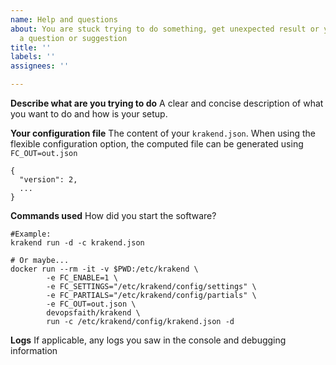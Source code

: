 ```yaml
---
name: Help and questions
about: You are stuck trying to do something, get unexpected result or you simply have
  a question or suggestion
title: ''
labels: ''
assignees: ''

---
```


**Describe what are you trying to do**
A clear and concise description of what you want to do and how is your setup.

**Your configuration file**
The content of your `krakend.json`. When using the flexible configuration option, the computed file can be generated using `FC_OUT=out.json`
```
{
  "version": 2,
  ...
}
```
**Commands used**
How did you start the software?
```
#Example:
krakend run -d -c krakend.json

# Or maybe...
docker run --rm -it -v $PWD:/etc/krakend \
        -e FC_ENABLE=1 \
        -e FC_SETTINGS="/etc/krakend/config/settings" \
        -e FC_PARTIALS="/etc/krakend/config/partials" \
        -e FC_OUT=out.json \
        devopsfaith/krakend \
        run -c /etc/krakend/config/krakend.json -d
```

**Logs**
If applicable, any logs you saw in the console and debugging information

